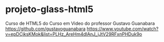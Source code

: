 # projeto-glass-html5

Curso de HTML5 do Curso em Video do professor Gustavo Guanabara https://github.com/gustavoguanabara
https://www.youtube.com/watch?v=epDCjksKMok&list=PLHz_AreHm4dlAnJ_jJtV29RFxnPHDuk9o
